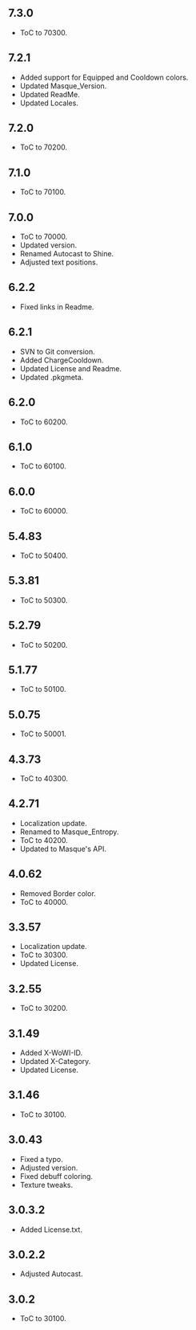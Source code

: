 ## 7.3.0

- ToC to 70300.

## 7.2.1

- Added support for Equipped and Cooldown colors.
- Updated Masque_Version.
- Updated ReadMe.
- Updated Locales.

## 7.2.0

- ToC to 70200.

## 7.1.0

- ToC to 70100.

## 7.0.0

- ToC to 70000.
- Updated version.
- Renamed Autocast to Shine.
- Adjusted text positions.

## 6.2.2

- Fixed links in Readme.

## 6.2.1

- SVN to Git conversion.
- Added ChargeCooldown.
- Updated License and Readme.
- Updated .pkgmeta.

## 6.2.0

- ToC to 60200.

## 6.1.0

- ToC to 60100.

## 6.0.0

- ToC to 60000.

## 5.4.83

- ToC to 50400.

## 5.3.81

- ToC to 50300.

## 5.2.79

- ToC to 50200.

## 5.1.77

- ToC to 50100.

## 5.0.75

- ToC to 50001.

## 4.3.73

- ToC to 40300.

## 4.2.71

- Localization update.
- Renamed to Masque_Entropy.
- ToC to 40200.
- Updated to Masque's API.

## 4.0.62

- Removed Border color.
- ToC to 40000.

## 3.3.57

- Localization update.
- ToC to 30300.
- Updated License.

## 3.2.55

- ToC to 30200.

## 3.1.49

- Added X-WoWI-ID.
- Updated X-Category.
- Updated License.

## 3.1.46

- ToC to 30100.

## 3.0.43

- Fixed a typo.
- Adjusted version.
- Fixed debuff coloring.
- Texture tweaks.

## 3.0.3.2

- Added License.txt.

## 3.0.2.2

- Adjusted Autocast.

## 3.0.2

- ToC to 30100.
